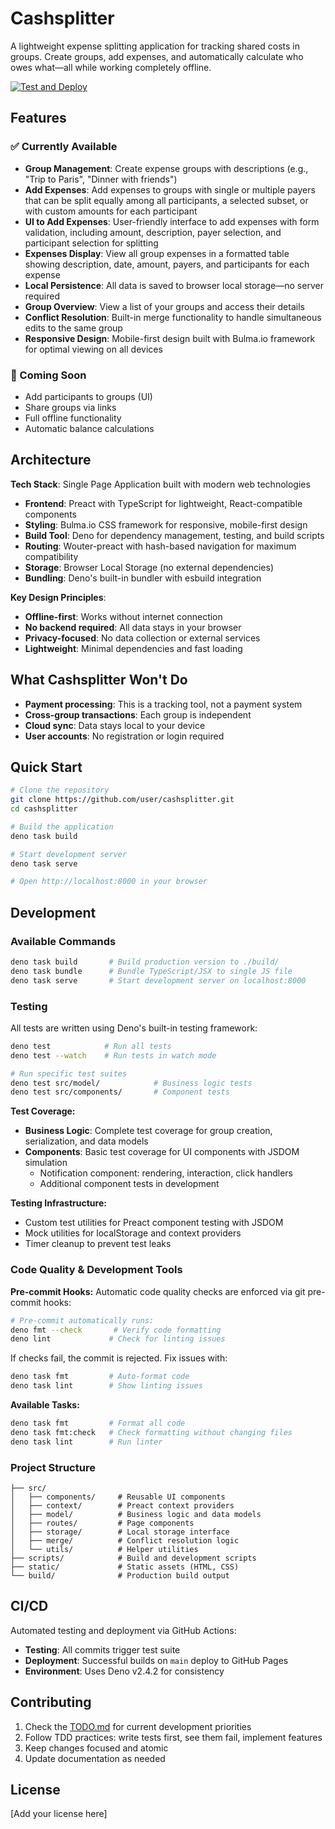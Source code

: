 # Cashsplitter

A lightweight expense splitting application for tracking shared costs in groups.
Create groups, add expenses, and automatically calculate who owes what—all while
working completely offline.

[![Test and Deploy](https://github.com/user/cashsplitter/actions/workflows/test-and-deploy.yml/badge.svg)](https://github.com/user/cashsplitter/actions/workflows/test-and-deploy.yml)

## Features

### ✅ Currently Available

- **Group Management**: Create expense groups with descriptions (e.g., "Trip to
  Paris", "Dinner with friends")
- **Add Expenses**: Add expenses to groups with single or multiple payers that
  can be split equally among all participants, a selected subset, or with custom
  amounts for each participant
- **UI to Add Expenses**: User-friendly interface to add expenses with form
  validation, including amount, description, payer selection, and participant
  selection for splitting
- **Expenses Display**: View all group expenses in a formatted table showing
  description, date, amount, payers, and participants for each expense
- **Local Persistence**: All data is saved to browser local storage—no server
  required
- **Group Overview**: View a list of your groups and access their details
- **Conflict Resolution**: Built-in merge functionality to handle simultaneous
  edits to the same group
- **Responsive Design**: Mobile-first design built with Bulma.io framework for
  optimal viewing on all devices

### 🚧 Coming Soon

- Add participants to groups (UI)
- Share groups via links
- Full offline functionality
- Automatic balance calculations

## Architecture

**Tech Stack**: Single Page Application built with modern web technologies

- **Frontend**: Preact with TypeScript for lightweight, React-compatible
  components
- **Styling**: Bulma.io CSS framework for responsive, mobile-first design
- **Build Tool**: Deno for dependency management, testing, and build scripts
- **Routing**: Wouter-preact with hash-based navigation for maximum
  compatibility
- **Storage**: Browser Local Storage (no external dependencies)
- **Bundling**: Deno's built-in bundler with esbuild integration

**Key Design Principles**:

- **Offline-first**: Works without internet connection
- **No backend required**: All data stays in your browser
- **Privacy-focused**: No data collection or external services
- **Lightweight**: Minimal dependencies and fast loading

## What Cashsplitter Won't Do

- **Payment processing**: This is a tracking tool, not a payment system
- **Cross-group transactions**: Each group is independent
- **Cloud sync**: Data stays local to your device
- **User accounts**: No registration or login required

## Quick Start

```bash
# Clone the repository
git clone https://github.com/user/cashsplitter.git
cd cashsplitter

# Build the application
deno task build

# Start development server
deno task serve

# Open http://localhost:8000 in your browser
```

## Development

### Available Commands

```bash
deno task build       # Build production version to ./build/
deno task bundle      # Bundle TypeScript/JSX to single JS file
deno task serve       # Start development server on localhost:8000
```

### Testing

All tests are written using Deno's built-in testing framework:

```bash
deno test            # Run all tests
deno test --watch    # Run tests in watch mode

# Run specific test suites
deno test src/model/            # Business logic tests
deno test src/components/       # Component tests
```

**Test Coverage:**

- **Business Logic**: Complete test coverage for group creation, serialization,
  and data models
- **Components**: Basic test coverage for UI components with JSDOM simulation
  - Notification component: rendering, interaction, click handlers
  - Additional component tests in development

**Testing Infrastructure:**

- Custom test utilities for Preact component testing with JSDOM
- Mock utilities for localStorage and context providers
- Timer cleanup to prevent test leaks

### Code Quality & Development Tools

**Pre-commit Hooks:** Automatic code quality checks are enforced via git
pre-commit hooks:

```bash
# Pre-commit automatically runs:
deno fmt --check       # Verify code formatting
deno lint             # Check for linting issues
```

If checks fail, the commit is rejected. Fix issues with:

```bash
deno task fmt         # Auto-format code
deno task lint        # Show linting issues
```

**Available Tasks:**

```bash
deno task fmt         # Format all code
deno task fmt:check   # Check formatting without changing files
deno task lint        # Run linter
```

### Project Structure

```
├── src/
│   ├── components/     # Reusable UI components
│   ├── context/        # Preact context providers
│   ├── model/          # Business logic and data models
│   ├── routes/         # Page components
│   ├── storage/        # Local storage interface
│   ├── merge/          # Conflict resolution logic
│   └── utils/          # Helper utilities
├── scripts/            # Build and development scripts
├── static/             # Static assets (HTML, CSS)
└── build/              # Production build output
```

## CI/CD

Automated testing and deployment via GitHub Actions:

- **Testing**: All commits trigger test suite
- **Deployment**: Successful builds on `main` deploy to GitHub Pages
- **Environment**: Uses Deno v2.4.2 for consistency

## Contributing

1. Check the [TODO.md](./TODO.md) for current development priorities
2. Follow TDD practices: write tests first, see them fail, implement features
3. Keep changes focused and atomic
4. Update documentation as needed

## License

[Add your license here]
